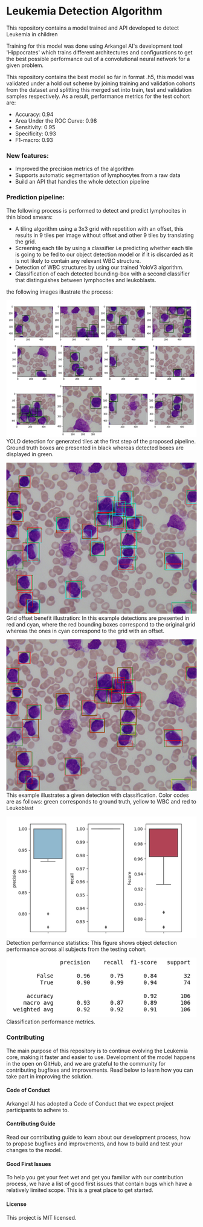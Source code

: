 # Leukemia Detection Algorithm
This repository contains a model trained and API developed to detect Leukemia in children

Training for this model was done using Arkangel AI's development tool 'Hippocrates' which trains different architectures and configurations to get the best possible performance out of a convolutional neural network for a given problem.

This repository contains the best model so far in format .h5, this model was validated under a hold out scheme by joining training and validation cohorts from the dataset and splitting this merged set into train, test and validation samples respectively. As a result, performance metrics for the test cohort are:

* Accuracy: 0.94
* Area Under the ROC Curve: 0.98
* Sensitivity: 0.95
* Specificity: 0.93
* F1-macro: 0.93

### New features:

* Improved the precision metrics of the algorithm
* Supports automatic segmentation of lymphocytes from a raw data
* Build an API that handles the whole detection pipeline

### Prediction pipeline:
The following process is performed to detect and predict lymphocites in thin blood smears:
* A tiling algorithm using a 3x3 grid with repetition with an offset, this results in 9 tiles per image without offset and other 9 tiles by translating the grid.
* Screening each tile by using a classifier i.e predicting whether each tile is going to be fed to our object detection model or if it is discarded as it is not likely to contain any relevant WBC structure.
* Detection of WBC structures by using our trained YoloV3 algorithm.
* Classification of each detected bounding-box with a second classifier that distinguishes between lymphocites and leukoblasts.

the following images illustrate the process:

![image](./readme_images/1.png)
YOLO detection for generated tiles at the first step of the proposed pipeline. Ground truth boxes are presented in black whereas detected boxes are displayed in green.

![image](./readme_images/2.png)
Grid offset benefit illustration: In this example detections are presented in red and cyan, where the red bounding boxes correspond to the original grid whereas the ones in cyan correspond to the grid with an offset.

![image](./readme_images/3.png)
This example illustrates a given detection with classification. Color codes are as follows: green corresponds to ground truth, yellow to WBC and red to Leukoblast

![image](./readme_images/4.png)
Detection performance statistics: This figure shows object detection performance across all subjects from the testing cohort.

![image](./readme_images/5.png)
Classification performance metrics.

### Contributing
The main purpose of this repository is to continue evolving the Leukemia core, making it faster and easier to use. Development of the model happens in the open on GitHub, and we are grateful to the community for contributing bugfixes and improvements. Read below to learn how you can take part in improving the solution.

#### Code of Conduct
Arkangel AI has adopted a Code of Conduct that we expect project participants to adhere to.

#### Contributing Guide
Read our contributing guide to learn about our development process, how to propose bugfixes and improvements, and how to build and test your changes to the model.

#### Good First Issues
To help you get your feet wet and get you familiar with our contribution process, we have a list of good first issues that contain bugs which have a relatively limited scope. This is a great place to get started.

#### License
This project is MIT licensed.


